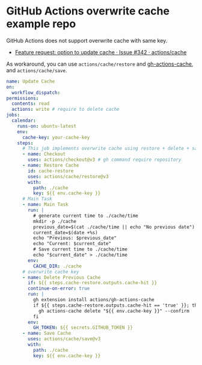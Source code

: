 # GitHub Actions overwrite cache example repo

GitHub Actions does not support overwrite cache with same key.

- [Feature request: option to update cache · Issue #342 · actions/cache](https://github.com/actions/cache/issues/342)

As workaround, you can use `actions/cache/restore` and [gh-actions-cache](https://github.com/actions/gh-actions-cache), and `actions/cache/save`. 

```yaml
name: Update Cache
on:
  workflow_dispatch:
permissions:
  contents: read
  actions: write # require to delete cache
jobs:
  calendar:
    runs-on: ubuntu-latest
    env:
      cache-key: your-cache-key
    steps:
      # This job implements overwrite cache using restore + delete + save
      - name: Checkout
        uses: actions/checkout@v3 # gh command require repository
      - name: Restore Cache
        id: cache-restore
        uses: actions/cache/restore@v3
        with:
          path: ./cache
          key: ${{ env.cache-key }}
      # Main Task
      - name: Main Task
        run: |
          # generate current time to ./cache/time
          mkdir -p ./cache
          previous_date=$(cat ./cache/time || echo "No previous date")
          current_date=$(date +%s)
          echo "Previous: $previous_date"
          echo "Current: $current_date"
          # Save current time to ./cache/time
          echo "$current_date" > ./cache/time
        env:
          CACHE_DIR: ./cache
      # overwrite cache key
      - name: Delete Previous Cache
        if: ${{ steps.cache-restore.outputs.cache-hit }}
        continue-on-error: true
        run: |
          gh extension install actions/gh-actions-cache
          if ${{ steps.cache-restore.outputs.cache-hit == 'true' }}; then
            gh actions-cache delete "${{ env.cache-key }}" --confirm
          fi
        env:
          GH_TOKEN: ${{ secrets.GITHUB_TOKEN }}
      - name: Save Cache
        uses: actions/cache/save@v3
        with:
          path: ./cache
          key: ${{ env.cache-key }}
```
